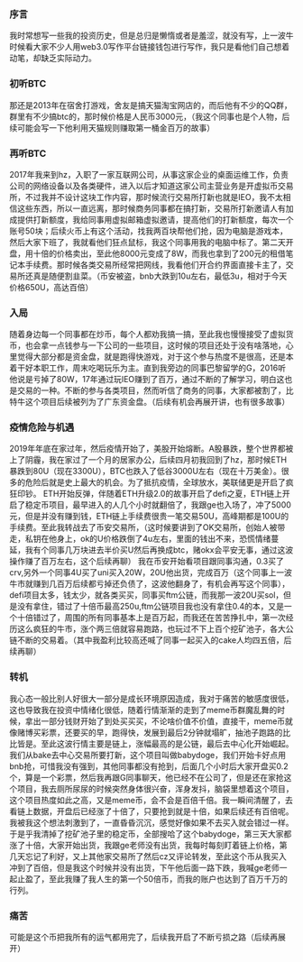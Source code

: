 ### 序言
我时常想写一些我的投资历史，但是总归是懒惰或者是羞涩，就没有写，上一波牛时候看大家不少人用web3.0写作平台链接钱包进行写作，我只是看他们自己想着动笔，却缺乏实际动力。
### 初听BTC
那还是2013年在宿舍打游戏，舍友是搞天猫淘宝网店的，而后他有不少的QQ群，群里有不少搞btc的，那时候价格是人民币3000元，（我这个同事也是个人物，后续可能会写一下他利用天猫规则赚取第一桶金百万的故事）
### 再听BTC
2017年我来到hz，入职了一家互联网公司，从事这家企业的桌面运维工作，负责公司的网络设备以及各类硬件，进入以后才知道这家公司主营业务是开虚拟币交易所，不过我并不设计这块工作内容，那时候流行交易所打新也就是IEO，我不太相信这些东西，所以一直远离，那时候商务同事都在搞打新，交易所打新邀请人有加成提供打新额度，我给同事用虚拟邮箱虚拟邀请，提高他们的打新额度，每次一个账号50块；后续火币上有这个活动，找我两百块帮他们抢，因为电脑是游戏本，然后大家下班了，我就看他们狂点鼠标，我这个同事用我的电脑中标了。第二天开盘，用十倍的价格卖出，至此他8000元变成了8W，而我也拿到了200元的租借笔记本手续费。那时候各类交易所经常把网线，我看他们开合约界面直接卡主了，交易所还真是随便割韭菜。（币安被盗，bnb大跌到10u左右，最低3u，相对于今天价格650U，高达百倍）
### 入局
随着身边每一个同事都在炒币，每个人都劝我搞一搞，至此我也慢慢接受了虚拟货币，也会拿一点钱参与一下公司的一些项目，这时候的项目还处于没有啥落地，心里觉得大部分都是资金盘，就是跑得快游戏，对于这个参与热度不是很高，还是本着干好本职工作，周末吃喝玩乐为主。直到我旁边的同事巴黎留学的G，2016听他说是亏掉了80W，17年通过玩IEO赚到了百万，通过不断的了解学习，明白这也是交易的一种。不断的参与各类项目，然而听信了商务的同事，大家都被割了，比特牛这个项目后续被列为了广东资金盘。（后续有机会再展开讲，也有很多故事）
### 疫情危险与机遇
2019年年底在家过年，然后疫情开始了，美股开始熔断。A股暴跌，整个世界都被上了阴霾，我在家过了一个月的居家办公，后续四月初我回到了hz，那时候ETH暴跌到80U（现在3300U），BTC也跌入了低谷3000U左右（现在十万美金）。很多的危险后就是史上最大的机会。为了抵抗疫情，全球放水，美联储更是开启了疯狂印钞。
ETH开始反弹，伴随着ETH升级2.0的故事开启了defi之夏，ETH链上开启了稳定币项目，最早进入的人几个小时就翻倍了，我跟ge也入场了，冲了5000元，但是并没有赚到钱，ETH链上手续费很贵一笔交易50U，高峰期都是100U的手续费。至此我转战去了币安交易所，（这时候要讲到了OK交易所，创始人被带走，私钥在他身上，ok的U价格跌倒了4u左右，里面的钱出不来，恐慌情绪蔓延，我有个同事几万块进去半价买U然后再换成btc，赌okx会平安无事，通过这波操作赚了百万左右，这个后续再聊）
我在币安开始看项目跟同事沟通，0.3买了crv,另外一个同事4U买了uni买入20W，20U他出货，完成百万（这个同事上一波牛市就赚到几百万后续都亏掉还负债了，这波他翻身了，有机会再写这个同事），defi项目太多，钱太少，就各类买买，同事买ftm公链，而我那一波20U买sol，但是没有拿住，错过了十倍币最高250u,ftm公链项目我也没有拿住0.4的本，又是一个十倍错过了，周围的所有同事基本上是百万起，而我还在苦苦挣扎中，第一次经历这么疯狂的牛市，涨个两三倍就容易跑路，也玩过不下上百个挖矿池子，各大公链不断的交易着。（其中我盈利比较高还喊了同事一起买入的cake人均四五倍，后续再聊）
### 转机
我心态一般比别人好很大一部分是成长环境原因造成，我对于痛苦的敏感度很低，这也导致我在投资中情绪化很低，随着行情渐渐的走到了meme币群魔乱舞的时候，拿出一部分钱财开始了到处买买买，不论啥价值不价值，直接干，meme币就像赌博买彩票，还要买的早，跑得快，发展到最后2分钟就塌旷，抽池子跑路的比比皆是。至此这波行情主要是链上，涨幅最高的是公链，最后去中心化开始崛起。我们从bake去中心交易所要打新，这个项目叫做babydoge，我们开始卡好点用bnb抢，可惜我没有强到，其他同事都没有抢到，后面几个小时后大家开盘买0.2个，算是一个彩票，然后我再跟G同事聊天，他已经不在公司了，但是还在家抢这个项目，我去厕所尿尿的时候突然身体很兴奋，浑身发抖，脑袋里想着这个项目，这个项目热度如此之高，又是meme币，会不会是百倍千倍。我一瞬间清醒了，去看链上数据，开盘后已经涨了十倍了，只要抢到就是十倍，如果后续还有百倍呢。我被我这个想法刺激到了，一直昏昏沉沉，感觉好像如果不去买入就会错过一样。于是乎我清掉了挖矿池子里的稳定币，全部搜哈了这个babydoge，第三天大家都涨了十倍，大家开始出货，我跟ge老师没有出货，我每时每刻盯着链上价格，第几天忘记了利好，又上其他家交易所了然后cz又评论转发，至此这个币从我买入冲到了百倍，但是我这个时候并没有出货，下午他后面一路下跌，我喊ge老师一起止盈了，至此我赚了我人生的第一个50倍币，而我的账户也达到了百万千万的行列。
### 痛苦
可能是这个币把我所有的运气都用完了，后续我开启了不断亏损之路（后续再展开）
